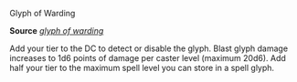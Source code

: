 Glyph of Warding

**Source** [_glyph of warding_](spells/glyphOfWarding.md#_glyph-of-warding)

Add your tier to the DC to detect or disable the glyph. Blast glyph damage increases to 1d6 points of damage per caster level (maximum 20d6). Add half your tier to the maximum spell level you can store in a spell glyph.


